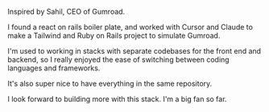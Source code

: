 Inspired by Sahil, CEO of Gumroad.

I found a react on rails boiler plate, and worked with Cursor and Claude to make a Tailwind and Ruby on Rails project to simulate Gumroad.

I'm used to working in stacks with separate codebases for the front end and backend, so I really enjoyed the ease of switching between coding languages and frameworks.

It's also super nice to have everything in the same repository.

I look forward to building more with this stack. I'm a big fan so far.
